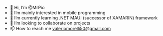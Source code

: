 - 👋 Hi, I’m @MrPio
- 👀 I’m mainly interested in mobile programming
- 🌱 I’m currently learning .NET MAUI (successor of XAMARIN) framework
- 💞️ I’m looking to collaborate on projects
- 📫 How to reach me valeriomorelli50@gmail.com

<!---
MrPio/MrPio is a ✨ special ✨ repository because its `README.md` (this file) appears on your GitHub profile.
You can click the Preview link to take a look at your changes.
--->
